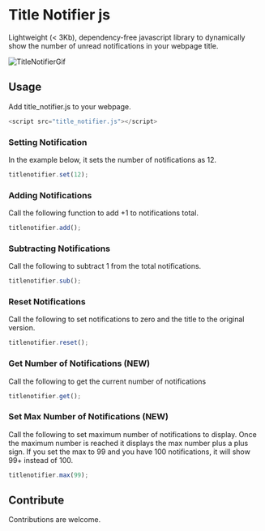 # Title Notifier js

Lightweight (< 3Kb), dependency-free javascript library to dynamically show the number of unread notifications in your webpage title.

![TitleNotifierGif](http://roshiro.github.io/TitleNotifier.js/images/title_notifier.gif)

## Usage

Add title_notifier.js to your webpage.

```javascript
<script src="title_notifier.js"></script>
```

### Setting Notification

In the example below, it sets the number of notifications as 12.

```javascript
titlenotifier.set(12);
```

### Adding Notifications

Call the following function to add +1 to notifications total.

```javascript
titlenotifier.add();
```

### Subtracting Notifications

Call the following to subtract 1 from the total notifications.

```javascript
titlenotifier.sub();
```

### Reset Notifications

Call the following to set notifications to zero and the title to the original version.

```javascript
titlenotifier.reset();
```

### Get Number of Notifications (NEW)

Call the following to get the current number of notifications

```javascript
titlenotifier.get();
```

### Set Max Number of Notifications (NEW)

Call the following to set maximum number of notifications to display. Once the maximum number is reached it displays the max number plus a plus sign. If you set the max to 99 and you have 100 notifications, it will show 99+ instead of 100.

```javascript
titlenotifier.max(99);
```

## Contribute

Contributions are welcome.
